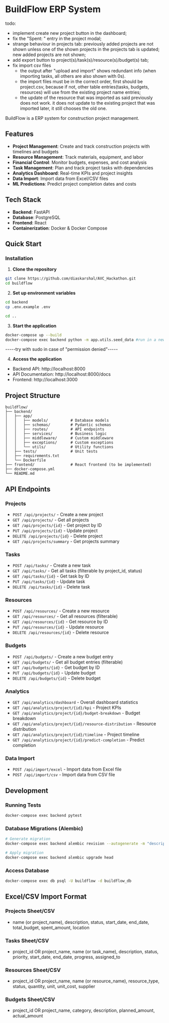 # BuildFlow ERP System
todo:
- implement create new project button in the dashboard;
- fix the "Spent: " entry in the project modal; 
- strange behaviour in projects tab: previously added projects are not shown unless one of the shown projects in the projects tab is updated; new added projects are not shown;
- add export button to project(s)/task(s)/resource(s)/budget(s) tab;
- fix import csv files
    - the output after "upload and import" shows redundant info (when importing tasks, all others are also shown with 0s).
    - the import files must be in the correct order, first should be project.csv, because if not, other table entries(tasks, budgets, resources) will use from the existing project name entries;
    - the update of the resource that was imported as said previously does not work. it does not update to the existing project that was imported later, it still chooses the old one.

BuildFlow is a ERP system for construction project management.

## Features

- **Project Management**: Create and track construction projects with timelines and budgets
- **Resource Management**: Track materials, equipment, and labor
- **Financial Control**: Monitor budgets, expenses, and cost analysis
- **Task Management**: Plan and track project tasks with dependencies
- **Analytics Dashboard**: Real-time KPIs and project insights
- **Data Import**: Import data from Excel/CSV files
- **ML Predictions**: Predict project completion dates and costs

## Tech Stack

- **Backend**: FastAPI
- **Database**: PostgreSQL
- **Frontend**: React
- **Containerization**: Docker & Docker Compose

## Quick Start

### Installation

1. **Clone the repository**
```bash
git clone https://github.com/diaskarshal/AVC_Hackathon.git
cd buildflow
```

2. **Set up environment variables**
```bash
cd backend
cp .env.example .env

cd ..
```

3. **Start the application**
```bash
docker-compose up --build
docker-compose exec backend python -m app.utils.seed_data #run in a new terminal after the previous line
```
-----try with sudo in case of "permission denied"-----  

4. **Access the application**
- Backend API: http://localhost:8000
- API Documentation: http://localhost:8000/docs
- Frontend: http://localhost:3000

## Project Structure

```
buildflow/
├── backend/
│   ├── app/
│   │   ├── models/          # Database models
│   │   ├── schemas/         # Pydantic schemas
│   │   ├── routes/          # API endpoints
│   │   ├── services/        # Business logic
│   │   ├── middleware/      # Custom middleware
│   │   ├── exceptions/      # Custom exceptions
│   │   └── utils/           # Utility functions
│   ├── tests/               # Unit tests
│   ├── requirements.txt
│   └── Dockerfile
├── frontend/                # React frontend (to be implemented)
├── docker-compose.yml
└── README.md
```

## API Endpoints

### Projects
- `POST /api/projects/` - Create a new project
- `GET /api/projects/` - Get all projects
- `GET /api/projects/{id}` - Get project by ID
- `PUT /api/projects/{id}` - Update project
- `DELETE /api/projects/{id}` - Delete project
- `GET /api/projects/summary` - Get projects summary

### Tasks
- `POST /api/tasks/` - Create a new task
- `GET /api/tasks/` - Get all tasks (filterable by project_id, status)
- `GET /api/tasks/{id}` - Get task by ID
- `PUT /api/tasks/{id}` - Update task
- `DELETE /api/tasks/{id}` - Delete task

### Resources
- `POST /api/resources/` - Create a new resource
- `GET /api/resources/` - Get all resources (filterable)
- `GET /api/resources/{id}` - Get resource by ID
- `PUT /api/resources/{id}` - Update resource
- `DELETE /api/resources/{id}` - Delete resource

### Budgets
- `POST /api/budgets/` - Create a new budget entry
- `GET /api/budgets/` - Get all budget entries (filterable)
- `GET /api/budgets/{id}` - Get budget by ID
- `PUT /api/budgets/{id}` - Update budget
- `DELETE /api/budgets/{id}` - Delete budget

### Analytics
- `GET /api/analytics/dashboard` - Overall dashboard statistics
- `GET /api/analytics/project/{id}/kpi` - Project KPIs
- `GET /api/analytics/project/{id}/budget-breakdown` - Budget breakdown
- `GET /api/analytics/project/{id}/resource-distribution` - Resource distribution
- `GET /api/analytics/project/{id}/timeline` - Project timeline
- `GET /api/analytics/project/{id}/predict-completion` - Predict completion

### Data Import
- `POST /api/import/excel` - Import data from Excel file
- `POST /api/import/csv` - Import data from CSV file

## Development

### Running Tests
```bash
docker-compose exec backend pytest
```

### Database Migrations (Alembic)
```bash
# Generate migration
docker-compose exec backend alembic revision --autogenerate -m "description"

# Apply migration
docker-compose exec backend alembic upgrade head
```

### Access Database
```bash
docker-compose exec db psql -U buildflow -d buildflow_db
```

## Excel/CSV Import Format

### Projects Sheet/CSV
- name (or project_name), description, status, start_date, end_date, total_budget, spent_amount, location

### Tasks Sheet/CSV
- project_id OR project_name, name (or task_name), description, status, priority, start_date, end_date, progress, assigned_to

### Resources Sheet/CSV
- project_id OR project_name, name (or resource_name), resource_type, status, quantity, unit, unit_cost, supplier

### Budgets Sheet/CSV
- project_id OR project_name, category, description, planned_amount, actual_amount